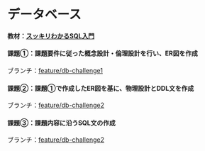 # データベース

#### 教材：[スッキリわかるSQL入門](https://book.impress.co.jp/books/1118101071)

#### 課題①：課題要件に従った概念設計・倫理設計を行い、ER図を作成
ブランチ：[feature/db-challenge1](https://github.com/ayktmr/quelcode-db/tree/feature/db-challenge1)

#### 課題②：課題①で作成したER図を基に、物理設計とDDL文を作成
ブランチ：[feature/db-challenge2](https://github.com/ayktmr/quelcode-db/tree/feature/db-challenge2)

#### 課題③：課題内容に沿うSQL文の作成
ブランチ：[feature/db-challenge2](https://github.com/ayktmr/quelcode-db/tree/feature/db-challenge2)

